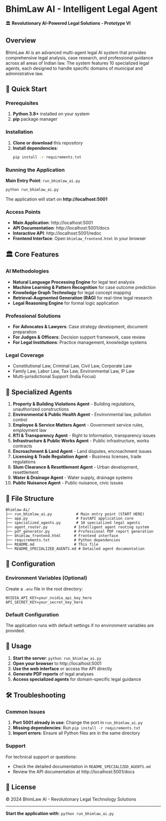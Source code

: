 # BhimLaw AI - Intelligent Legal Agent

🏛️ **Revolutionary AI-Powered Legal Solutions - Prototype VI**

## Overview

BhimLaw AI is an advanced multi-agent legal AI system that provides comprehensive legal analysis, case research, and professional guidance across all areas of Indian law. The system features 10 specialized legal agents, each designed to handle specific domains of municipal and administrative law.

## 🚀 Quick Start

### Prerequisites

1. **Python 3.8+** installed on your system
2. **pip** package manager

### Installation

1. **Clone or download** this repository
2. **Install dependencies**:
   ```bash
   pip install -r requirements.txt
   ```

### Running the Application

**Main Entry Point**: `run_bhimlaw_ai.py`

```bash
python run_bhimlaw_ai.py
```

The application will start on **http://localhost:5001**

### Access Points

- **Main Application**: http://localhost:5001
- **API Documentation**: http://localhost:5001/docs
- **Interactive API**: http://localhost:5001/redoc
- **Frontend Interface**: Open `bhimlaw_frontend.html` in your browser

## 🏛️ Core Features

### AI Methodologies
- **Natural Language Processing Engine** for legal text analysis
- **Machine Learning & Pattern Recognition** for case outcome prediction
- **Knowledge Graph Technology** for legal concept mapping
- **Retrieval-Augmented Generation (RAG)** for real-time legal research
- **Legal Reasoning Engine** for formal logic application

### Professional Solutions
- **For Advocates & Lawyers**: Case strategy development, document preparation
- **For Judges & Officers**: Decision support framework, case review
- **For Legal Institutions**: Practice management, knowledge systems

### Legal Coverage
- Constitutional Law, Criminal Law, Civil Law, Corporate Law
- Family Law, Labor Law, Tax Law, Environmental Law, IP Law
- Multi-jurisdictional Support (India Focus)

## 🤖 Specialized Agents

1. **Property & Building Violations Agent** - Building regulations, unauthorized constructions
2. **Environmental & Public Health Agent** - Environmental law, pollution control
3. **Employee & Service Matters Agent** - Government service rules, employment law
4. **RTI & Transparency Agent** - Right to Information, transparency issues
5. **Infrastructure & Public Works Agent** - Public infrastructure, works contracts
6. **Encroachment & Land Agent** - Land disputes, encroachment issues
7. **Licensing & Trade Regulation Agent** - Business licenses, trade regulations
8. **Slum Clearance & Resettlement Agent** - Urban development, resettlement
9. **Water & Drainage Agent** - Water supply, drainage systems
10. **Public Nuisance Agent** - Public nuisance, civic issues

## 📁 File Structure

```
Bhimlaw-Ai/
├── run_bhimlaw_ai.py           # Main entry point (START HERE)
├── app.py                      # FastAPI application core
├── specialized_agents.py       # 10 specialized legal agents
├── agent_router.py            # Intelligent agent routing system
├── pdf_generator.py           # Professional PDF report generation
├── bhimlaw_frontend.html      # Frontend interface
├── requirements.txt           # Python dependencies
├── README.md                  # This file
└── README_SPECIALIZED_AGENTS.md # Detailed agent documentation
```

## 🔧 Configuration

### Environment Variables (Optional)

Create a `.env` file in the root directory:

```env
NVIDIA_API_KEY=your_nvidia_api_key_here
API_SECRET_KEY=your_secret_key_here
```

### Default Configuration

The application runs with default settings if no environment variables are provided.

## 📖 Usage

1. **Start the server**: `python run_bhimlaw_ai.py`
2. **Open your browser** to http://localhost:5001
3. **Use the web interface** or access the API directly
4. **Generate PDF reports** of legal analyses
5. **Access specialized agents** for domain-specific legal guidance

## 🛠️ Troubleshooting

### Common Issues

1. **Port 5001 already in use**: Change the port in `run_bhimlaw_ai.py`
2. **Missing dependencies**: Run `pip install -r requirements.txt`
3. **Import errors**: Ensure all Python files are in the same directory

### Support

For technical support or questions:
- Check the detailed documentation in `README_SPECIALIZED_AGENTS.md`
- Review the API documentation at http://localhost:5001/docs

## 📄 License

© 2024 BhimLaw AI - Revolutionary Legal Technology Solutions

---

**Start the application with**: `python run_bhimlaw_ai.py`
